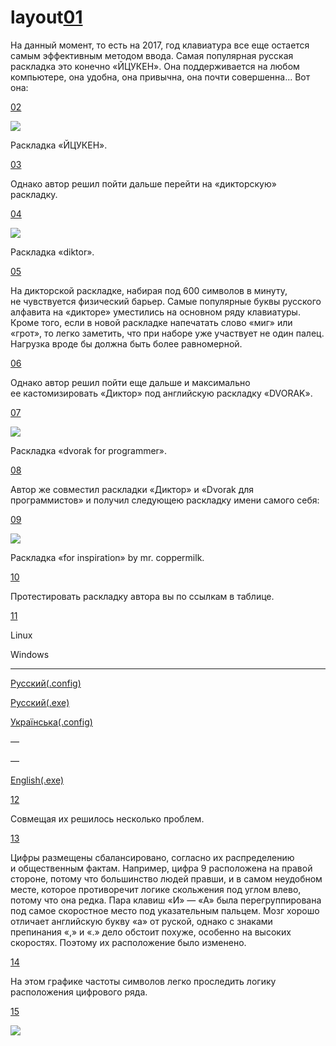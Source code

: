 # layout[01](#01)

На данный момент, то есть на 2017, год клавиатура все еще остается самым эффективным методом ввода. Самая популярная русская раскладка это конечно «ЙЦУКЕН». Она поддерживается на любом компьютере, она удобна, она привычна, она почти совершенна... Вот она:

[02](#02)

![](ru_old.png)

Раскладка «ЙЦУКЕН».

[03](#03)

Oднако автор решил пойти дальше перейти на «дикторскую» раскладку.

[04](#04)

![](ru_dik.png)

Раскладка «diktor».

[05](#05)

На дикторской раскладке, набирая под 600 символов в минуту, не чувствуется физический барьер. Самые популярные буквы русского алфавита на «дикторе» уместились на основном ряду клавиатуры. Кроме того, если в новой раскладке напечатать слово «миг» или «грот», то легко заметить, что при наборе уже участвует не один палец. Нагрузка вроде бы должна быть более равномерной.

[06](#06)

Однако автор решил пойти еще дальше и максимально ее кастомизировать «Диктор» под английскую раскладку «DVORAK».

[07](#07)

![](en.png)

Раскладка «dvorak for programmer».

[08](#08)

Автор же совместил раскладки «Диктор» и «Dvorak для программистов» и получил следующею раскладку имени самого себя:

[09](#09)

![](ru.png)

Раскладка «for inspiration» by mr. coppermilk.

[10](#10)

Протестировать раскладку автора вы по ссылкам в таблице.

[11](#11)

Linux

Windows

* * *

[Русский(.config)](ru)

[Русский(.exe)](ru.rar)

[Українська(.config)](ua)

—

—

[English(.exe)](en.rar)

[12](#12)

Совмещая их решилось несколько проблем.

[13](#13)

Цифры размещены сбалансировано, согласно их распределению и общественным фактам. Например, цифра 9 расположена на правой стороне, потому что большинство людей правши, и в самом неудобном месте, которое противоречит логике скольжения под углом влево, потому что она редка. Пара клавиш «И» — «A» была перегруппирована под самое скоростное место под указательным пальцем. Мозг хорошо отличает английскую букву «а» oт руской, однако с знаками препинания «,» и «.» дело обстоит похуже, особенно на высоких скоростях. Поэтому их расположение было изменено.

[14](#14)

На этом графике частоты символов легко проследить логику расположения цифрового ряда.

[15](#15)

![](frequensy.png)
